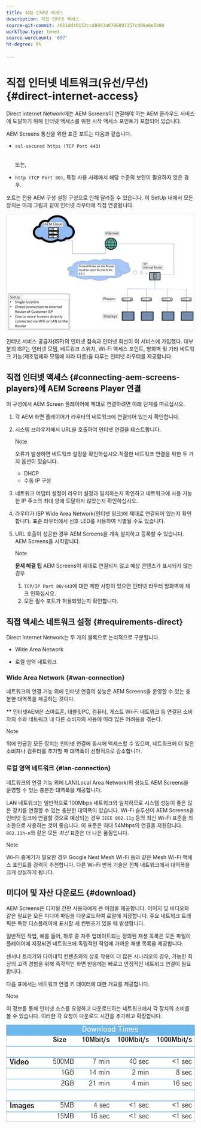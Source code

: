 ```yaml
---
title: 직접 인터넷 액세스
description: 직접 인터넷 액세스
source-git-commit: 4611dd40153ccd09d3a0796093157cd09a8e5b80
workflow-type: tm+mt
source-wordcount: '697'
ht-degree: 0%

---
```



# 직접 인터넷 네트워크(유선/무선) {#direct-internet-access}

Direct Internet Network에는 AEM Screens이 연결해야 하는 AEM 클라우드 서비스에 도달하기 위해 인터넷 액세스를 위한 시작 액세스 포인트가 포함되어 있습니다.

AEM Screens 통신을 위한 표준 포트는 다음과 같습니다.
* `ssl-secured https (TCP Port 443)`

   <br>또는,</br>

* `http (TCP Port 80)`, 특정 사용 사례에서 해당 수준의 보안이 필요하지 않은 경우.

포트는 전용 AEM 구성 설정 구성으로 인해 달라질 수 있습니다. 이 SetUp 내에서 모든 장치는 아래 그림과 같이 인터넷 라우터에 직접 연결됩니다.

![](/help/assets/direct-access-2.png)

인터넷 서비스 공급자(ISP)의 인터넷 접속과 인터넷 회선이 이 서비스에 가입했다. 대부분의 ISP는 인터넷 모뎀, 네트워크 스위치, Wi-Fi 액세스 포인트, 방화벽 및 기타 네트워크 기능(제조업체와 모델에 따라 다름)을 다루는 인터넷 라우터를 제공합니다.

## 직접 인터넷 액세스 {#connecting-aem-screens-players}에 AEM Screens Player 연결

이 구성에서 AEM Screen 플레이어에 제대로 연결하려면 아래 단계를 따르십시오.

1. 각 AEM 화면 플레이어가 라우터의 네트워크에 연결되어 있는지 확인합니다.
1. 시스템 브라우저에서 URL을 호출하여 인터넷 연결을 테스트합니다.

   >[!NOTE]
   >오류가 발생하면 네트워크 설정을 확인하십시오.적절한 네트워크 연결을 위한 두 가지 옵션이 있습니다.
   >* DHCP
   >* 수동 IP 구성


1. 네트워크 어댑터 설정이 라우터 설정과 일치하는지 확인하고 네트워크에 사용 가능한 IP 주소의 최대 양에 도달하지 않았는지 확인하십시오.

1. 라우터가 ISP Wide Area Network(인터넷 링크)에 제대로 연결되어 있는지 확인합니다. 표준 라우터에서 신호 LED를 사용하여 식별될 수도 있습니다.
1. URL 호출이 성공한 경우 AEM Screens을 계속 설치하고 등록할 수 있습니다. AEM Screens을 시작합니다.

   >[!NOTE]
   >**문제 해결 팁**
   >AEM Screens이 제대로 연결되지 않고 예상 콘텐츠가 표시되지 않는 경우
   >
   >1. `TCP/IP Port 80/443`에 대한 제한 사항이 있으면 인터넷 라우터 방화벽에 체크 인하십시오.
   >1. 모든 필수 포트가 허용되었는지 확인합니다.


## 직접 액세스 네트워크 설정 {#requirements-direct}

Direct Internet Network는 두 개의 블록으로 논리적으로 구분됩니다.

* Wide Area Network

* 로컬 영역 네트워크

### Wide Area Network {#wan-connection}

네트워크의 연결 기능 외에 인터넷 연결의 성능은 AEM Screens을 운영할 수 있는 충분한 대역폭을 제공하는 것이다.

** 인터넷AEM은 스마트폰, 태블릿PC, 컴퓨터, 게스트 Wi-Fi 네트워크 등 연결된 소비자의 수와 네트워크 내 다른 소비자의 사용에 따라 많은 어려움을 겪는다.

>[!NOTE]
>
>위에 언급된 모든 장치는 인터넷 연결에 동시에 액세스할 수 있으며, 네트워크에 더 많은 소비자나 컴퓨터를 추가할 때 대역폭이 선형적으로 감소합니다.

### 로컬 영역 네트워크 {#lan-connection}

네트워크의 연결 기능 외에 LAN(Local Area Network)의 성능도 AEM Screens을 운영할 수 있는 충분한 대역폭을 제공합니다.

LAN 네트워크는 일반적으로 100Mbps 네트워크와 일치하므로 시스템 성능이 좋은 많은 장치를 연결할 수 있는 충분한 대역폭이 있습니다.
Wi-Fi 솔루션이 AEM Screens을 인터넷 링크에 연결할 것으로 예상되는 경우 `IEEE 802.11g` 등의 최신 Wi-Fi 표준을 최소한으로 사용하는 것이 좋습니다. 이 표준은 최대 54Mbps의 연결을 지원합니다. `802.11h-n`와 같은 모든 *최신* 표준은 더 나은 품질입니다.

>[!NOTE]
>
>Wi-Fi 중계기가 필요한 경우 Google Nest Mesh Wi-Fi 등과 같은 Mesh Wi-Fi 액세스 포인트를 강력히 추천합니다. 다른 Wi-Fi 반복 기술은 전체 네트워크에서 대역폭을 크게 상실하게 됩니다.

## 미디어 및 자산 다운로드 {#download}

AEM Screens은 디지털 간판 사용자에게 큰 이점을 제공합니다. 이미지 및 비디오와 같은 필요한 모든 미디어 파일을 다운로드하여 로컬에 저장합니다. 주요 네트워크 트래픽은 특정 디스플레이에 표시할 새 컨텐츠가 있을 때 발생합니다.

일반적인 작업, 예를 들어, 하루 중 자주 업데이트되는 정의된 재생 목록은 모든 파일이 플레이어에 저장되면 네트워크에 독립적인 작업에 가까운 재생 목록을 제공합니다.

센서나 트리거와 다이내믹 컨텐츠와의 상호 작용이 더 많은 시나리오의 경우, 가능한 최상의 고객 경험을 위해 즉각적인 화면 반응에는 빠르고 안정적인 네트워크 연결이 필요합니다.

다음 표에서는 네트워크 연결 키 데이터에 대한 개요를 제공합니다.

>[!NOTE]
>
>이 정보를 통해 인터넷 소스를 요청하고 다운로드하는 네트워크에서 각 장치의 소비를 볼 수 있습니다. 이러한 각 요청이 다운로드 시간을 추가하고 확장합니다.

![](/help/assets/download-times-direct.png)

